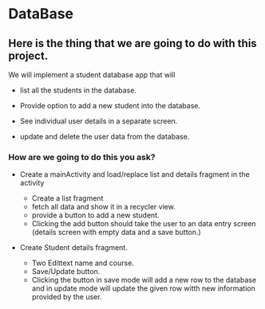 # DataBase

## Here is the thing that we are going to do with this project.
We will implement a student database app that will
- list all the students in the database.
- Provide option to add a new student into the database.

- See individual user details in a separate screen.
- update and delete the user data from the database.

### How are we going to do this you ask?
- Create a mainActivity and load/replace list and details fragment in the activity
    - Create a list fragment
	- fetch all data and show it in a recycler view.
	- provide a button to add a new student.
	- Clicking the add button should take the user to an data entry screen (details screen with empty data and a save button.)

- Create Student details fragment.
	- Two Edittext name and course.
	- Save/Update button.
	- Clicking the button in save mode will add a new row to the database and in update mode will update the given row witth new information provided by the user.

